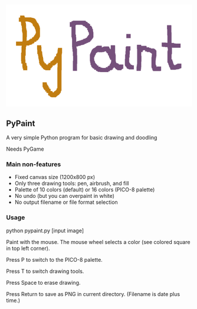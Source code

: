 ![logo](https://github.com/mdoege/PyPaint/raw/master/logo.png "PyPaint logo")

## PyPaint

A very simple Python program for basic drawing and doodling

Needs PyGame

### Main non-features

* Fixed canvas size (1200x800 px)
* Only three drawing tools: pen, airbrush, and fill
* Palette of 10 colors (default) or 16 colors (PICO-8 palette)
* No undo (but you can overpaint in white)
* No output filename or file format selection

### Usage

 python pypaint.py [input image]

Paint with the mouse. The mouse wheel selects a color (see colored square
in top left corner).

Press P to switch to the PICO-8 palette.

Press T to switch drawing tools.

Press Space to erase drawing.

Press Return to save as PNG in current directory.
(Filename is date plus time.)


